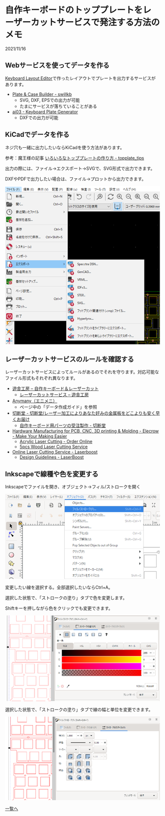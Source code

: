 # 自作キーボードのトッププレートをレーザーカットサービスで発注する方法のメモ

2021/11/16

## Webサービスを使ってデータを作る

[Keyboard Layout Editor](http://www.keyboard-layout-editor.com/)で作ったレイアウトでプレートを出力するサービスがあります。

- [Plate & Case Builder - swillkb](http://builder.swillkb.com/)
  - SVG, DXF, EPSでの出力が可能
  - たまにサービスが落ちていることがある
- [ai03 - Keyboard Plate Generator](https://kbplate.ai03.com/)
  - DXFでの出力が可能

## KiCadでデータを作る

ネジ穴も一緒に出力したいならKiCadを使う方法があります。

参考：魔王様の記事 [いろいろなトッププレートの作り方 - topplate_tips](https://swanmatch.github.io/topplate_tips/)

出力の際には、ファイル→エクスポート→SVGで、SVG形式で出力できます。

DXFやPDFで出力したい場合は、ファイル→プロットから出力できます。

![lasercut1](lasercut1.png)

## レーザーカットサービスのルールを確認する

レーザーカットサービスによってルールがあるのでそれを守ります。対応可能なファイル形式もそれぞれ異なります。

- [遊舎工房 – 自作キーボード＆レーザーカット](https://yushakobo.jp/)
  - [レーザーカットサービス – 遊舎工房](https://yushakobo.jp/lasercut/)
- [Anymany（エニメニ）](https://anymany.net/)
  - ページ中の「データ作成ガイド」を参照
- [切断堂 - 切断堂/レーザー加工によりあなた好みの金属板をどこよりも安く早くお届け](https://setsudando.jp/)
  - [自作キーボード用パーツの受注製作 - 切断堂](https://setsudando.jp/news/%E8%87%AA%E4%BD%9C%E3%82%AD%E3%83%BC%E3%83%9C%E3%83%BC%E3%83%89%E7%94%A8%E3%83%91%E3%83%BC%E3%83%84%E3%81%AE%E5%8F%97%E6%B3%A8%E8%A3%BD%E4%BD%9C/)
- [Hardware Manufacturing for PCB, CNC, 3D printing & Molding - Elecrow - Make Your Making Easier](https://www.elecrow.com/services.html)
  - [Acrylic Laser Cutting - Order Online](https://www.elecrow.com/acrylic-cutting.html)
  - [5pcs Wood Laser Cutting Service](https://www.elecrow.com/5pcs-wood-laser-cutting-service.html)
- [Online Laser Cutting Service - Laserboost](https://www.laserboost.com/)
  - [Design Guidelines - LaserBoost](https://www.laserboost.com/design-guidelines/)

## Inkscapeで線種や色を変更する

Inkscapeでファイルを開き、オブジェクト→フィル/ストロークを開く

![lasercut2](lasercut2.png)

変更したい線を選択する。全部選択したいならCtrl+A。 

選択した状態で、「ストロークの塗り」タブで色を変更します。

Shiftキーを押しながら色をクリックでも変更できます。

![lasercut3](lasercut3.png)

選択した状態で、「ストロークの塗り」タブで線の幅と単位を変更できます。

![lasercut4](lasercut4.png)


[一覧へ](../)